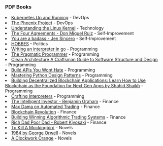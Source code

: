 <h3>PDF Books</h3>
<li><a href='https://github.com/asynchroza/books/blob/main/DevOps/Kubernetes%20Up%20and%20Running.pdf'>Kubernetes Up and Running</a> - DevOps</li>
<li><a href='https://github.com/asynchroza/books/blob/main/DevOps/The%20Phoenix%20Project.pdf'>The Phoenix Project</a> - DevOps</li>
<li><a href='https://github.com/asynchroza/books/blob/main/Technology/Understanding%20the%20Linux%20Kernel.pdf'>Understanding the Linux Kernel</a> - Technology</li>
<li><a href='https://github.com/asynchroza/books/blob/main/Self-Improvement/The%20Four%20Agreements%20-%20Don%20Miguel%20Ruiz.pdf'>The Four Agreements - Don Miguel Ruiz</a> - Self-Improvement</li>
<li><a href='https://github.com/asynchroza/books/blob/main/Self-Improvement/You%20are%20a%20badass%20-%20Jen%20Sincero.pdf'>You are a badass - Jen Sincero</a> - Self-Improvement</li>
<li><a href='https://github.com/asynchroza/books/blob/main/Politics/HOBBES.pdf'>HOBBES</a> - Politics</li>
<li><a href='https://github.com/asynchroza/books/blob/main/Programming/Writing%20an%20interpreter%20in%20go.pdf'>Writing an interpreter in go</a> - Programming</li>
<li><a href='https://github.com/asynchroza/books/blob/main/Programming/The%20Pragmatic%20Programmer.pdf'>The Pragmatic Programmer</a> - Programming</li>
<li><a href='https://github.com/asynchroza/books/blob/main/Programming/Clean%20Architecture%20A%20Craftsman%20Guide%20to%20Software%20Structure%20and%20Design.pdf'>Clean Architecture A Craftsman Guide to Software Structure and Design</a> - Programming</li>
<li><a href='https://github.com/asynchroza/books/blob/main/Programming/Build%20APIs%20You%20Wont%20Hate.pdf'>Build APIs You Wont Hate</a> - Programming</li>
<li><a href='https://github.com/asynchroza/books/blob/main/Programming/Mastering%20Python%20Design%20Patterns.pdf'>Mastering Python Design Patterns</a> - Programming</li>
<li><a href='https://github.com/asynchroza/books/blob/main/Programming/Building%20Decentralized%20Blockchain%20Applications:%20Learn%20How%20to%20Use%20Blockchain%20as%20the%20Foundation%20for%20Next%20Gen%20Apps%20by%20Shahid%20Shaikh.pdf'>Building Decentralized Blockchain Applications: Learn How to Use Blockchain as the Foundation for Next Gen Apps by Shahid Shaikh</a> - Programming</li>
<li><a href='https://github.com/asynchroza/books/blob/main/Programming/Crafting%20Interpreters.pdf'>Crafting Interpreters</a> - Programming</li>
<li><a href='https://github.com/asynchroza/books/blob/main/Finance/The%20Intelligent%20Investor%20-%20Benjamin%20Graham.pdf'>The Intelligent Investor - Benjamin Graham</a> - Finance</li>
<li><a href='https://github.com/asynchroza/books/blob/main/Finance/Max%20Dama%20on%20Automated%20Trading.pdf'>Max Dama on Automated Trading</a> - Finance</li>
<li><a href='https://github.com/asynchroza/books/blob/main/Finance/Blockchain%20Revolution.pdf'>Blockchain Revolution</a> - Finance</li>
<li><a href='https://github.com/asynchroza/books/blob/main/Finance/Building%20Winning%20Algorithmic%20Trading%20Systems.pdf'>Building Winning Algorithmic Trading Systems</a> - Finance</li>
<li><a href='https://github.com/asynchroza/books/blob/main/Finance/Rich%20Dad%20Poor%20Dad%20-%20Robert%20Kiyosaki.pdf'>Rich Dad Poor Dad - Robert Kiyosaki</a> - Finance</li>
<li><a href='https://github.com/asynchroza/books/blob/main/Novels/To%20Kill%20A%20Mockingbird.pdf'>To Kill A Mockingbird</a> - Novels</li>
<li><a href='https://github.com/asynchroza/books/blob/main/Novels/1984%20by%20George%20Orwell.pdf'>1984 by George Orwell</a> - Novels</li>
<li><a href='https://github.com/asynchroza/books/blob/main/Novels/A%20Clockwork%20Orange.pdf'>A Clockwork Orange</a> - Novels</li>
